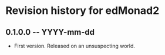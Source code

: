 # Revision history for edMonad2

## 0.1.0.0 -- YYYY-mm-dd

* First version. Released on an unsuspecting world.
